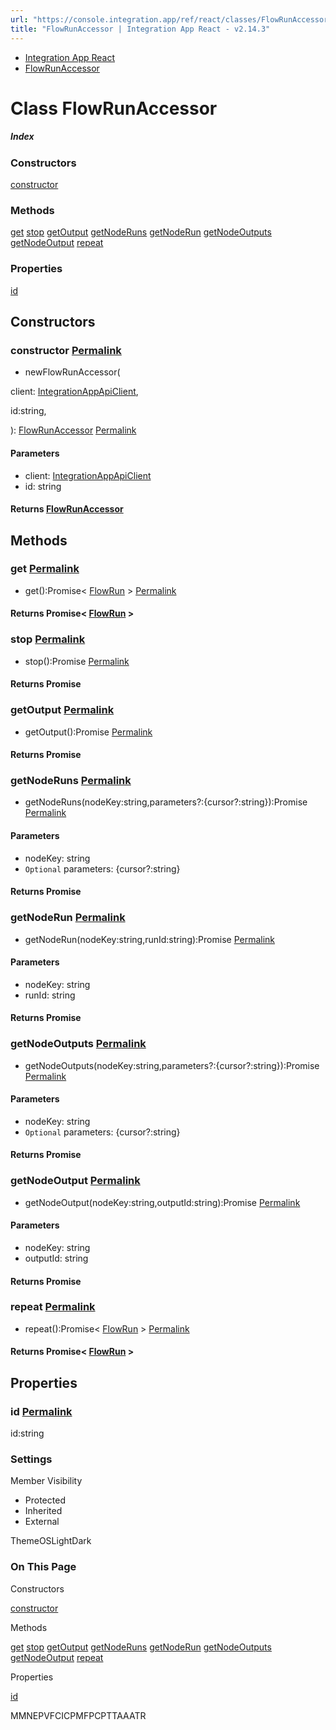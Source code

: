 ```yaml
---
url: "https://console.integration.app/ref/react/classes/FlowRunAccessor.html"
title: "FlowRunAccessor | Integration App React - v2.14.3"
---
```


- [Integration App React](https://console.integration.app/ref/react/index.html)
- [FlowRunAccessor](https://console.integration.app/ref/react/classes/FlowRunAccessor.html)

# Class FlowRunAccessor

##### Index

### Constructors

[constructor](https://console.integration.app/ref/react/classes/FlowRunAccessor.html#constructor)

### Methods

[get](https://console.integration.app/ref/react/classes/FlowRunAccessor.html#get) [stop](https://console.integration.app/ref/react/classes/FlowRunAccessor.html#stop) [getOutput](https://console.integration.app/ref/react/classes/FlowRunAccessor.html#getoutput) [getNodeRuns](https://console.integration.app/ref/react/classes/FlowRunAccessor.html#getnoderuns) [getNodeRun](https://console.integration.app/ref/react/classes/FlowRunAccessor.html#getnoderun) [getNodeOutputs](https://console.integration.app/ref/react/classes/FlowRunAccessor.html#getnodeoutputs) [getNodeOutput](https://console.integration.app/ref/react/classes/FlowRunAccessor.html#getnodeoutput) [repeat](https://console.integration.app/ref/react/classes/FlowRunAccessor.html#repeat)

### Properties

[id](https://console.integration.app/ref/react/classes/FlowRunAccessor.html#id)

## Constructors

### constructor [Permalink](https://console.integration.app/ref/react/classes/FlowRunAccessor.html\#constructor)

- newFlowRunAccessor(

client: [IntegrationAppApiClient](https://console.integration.app/ref/react/classes/_integration-app_react.IntegrationAppApiClient.html),

id:string,

): [FlowRunAccessor](https://console.integration.app/ref/react/classes/FlowRunAccessor.html) [Permalink](https://console.integration.app/ref/react/classes/FlowRunAccessor.html#constructorflowrunaccessor)





#### Parameters



- client: [IntegrationAppApiClient](https://console.integration.app/ref/react/classes/_integration-app_react.IntegrationAppApiClient.html)
- id: string

#### Returns [FlowRunAccessor](https://console.integration.app/ref/react/classes/FlowRunAccessor.html)

## Methods

### get [Permalink](https://console.integration.app/ref/react/classes/FlowRunAccessor.html\#get)

- get():Promise< [FlowRun](https://console.integration.app/ref/react/interfaces/FlowRun.html) > [Permalink](https://console.integration.app/ref/react/classes/FlowRunAccessor.html#get-1)



#### Returns Promise< [FlowRun](https://console.integration.app/ref/react/interfaces/FlowRun.html) >


### stop [Permalink](https://console.integration.app/ref/react/classes/FlowRunAccessor.html\#stop)

- stop():Promise<void> [Permalink](https://console.integration.app/ref/react/classes/FlowRunAccessor.html#stop-1)



#### Returns Promise<void>


### getOutput [Permalink](https://console.integration.app/ref/react/classes/FlowRunAccessor.html\#getoutput)

- getOutput():Promise<any> [Permalink](https://console.integration.app/ref/react/classes/FlowRunAccessor.html#getoutput-1)



#### Returns Promise<any>


### getNodeRuns [Permalink](https://console.integration.app/ref/react/classes/FlowRunAccessor.html\#getnoderuns)

- getNodeRuns(nodeKey:string,parameters?:{cursor?:string}):Promise<any> [Permalink](https://console.integration.app/ref/react/classes/FlowRunAccessor.html#getnoderuns-1)





#### Parameters



- nodeKey: string
- `Optional` parameters: {cursor?:string}

#### Returns Promise<any>

### getNodeRun [Permalink](https://console.integration.app/ref/react/classes/FlowRunAccessor.html\#getnoderun)

- getNodeRun(nodeKey:string,runId:string):Promise<any> [Permalink](https://console.integration.app/ref/react/classes/FlowRunAccessor.html#getnoderun-1)





#### Parameters



- nodeKey: string
- runId: string

#### Returns Promise<any>

### getNodeOutputs [Permalink](https://console.integration.app/ref/react/classes/FlowRunAccessor.html\#getnodeoutputs)

- getNodeOutputs(nodeKey:string,parameters?:{cursor?:string}):Promise<any> [Permalink](https://console.integration.app/ref/react/classes/FlowRunAccessor.html#getnodeoutputs-1)





#### Parameters



- nodeKey: string
- `Optional` parameters: {cursor?:string}

#### Returns Promise<any>

### getNodeOutput [Permalink](https://console.integration.app/ref/react/classes/FlowRunAccessor.html\#getnodeoutput)

- getNodeOutput(nodeKey:string,outputId:string):Promise<any> [Permalink](https://console.integration.app/ref/react/classes/FlowRunAccessor.html#getnodeoutput-1)





#### Parameters



- nodeKey: string
- outputId: string

#### Returns Promise<any>

### repeat [Permalink](https://console.integration.app/ref/react/classes/FlowRunAccessor.html\#repeat)

- repeat():Promise< [FlowRun](https://console.integration.app/ref/react/interfaces/FlowRun.html) > [Permalink](https://console.integration.app/ref/react/classes/FlowRunAccessor.html#repeat-1)



#### Returns Promise< [FlowRun](https://console.integration.app/ref/react/interfaces/FlowRun.html) >


## Properties

### id [Permalink](https://console.integration.app/ref/react/classes/FlowRunAccessor.html\#id)

id:string

### Settings

Member Visibility

- Protected
- Inherited
- External

ThemeOSLightDark

### On This Page

Constructors

[constructor](https://console.integration.app/ref/react/classes/FlowRunAccessor.html#constructor)

Methods

[get](https://console.integration.app/ref/react/classes/FlowRunAccessor.html#get) [stop](https://console.integration.app/ref/react/classes/FlowRunAccessor.html#stop) [getOutput](https://console.integration.app/ref/react/classes/FlowRunAccessor.html#getoutput) [getNodeRuns](https://console.integration.app/ref/react/classes/FlowRunAccessor.html#getnoderuns) [getNodeRun](https://console.integration.app/ref/react/classes/FlowRunAccessor.html#getnoderun) [getNodeOutputs](https://console.integration.app/ref/react/classes/FlowRunAccessor.html#getnodeoutputs) [getNodeOutput](https://console.integration.app/ref/react/classes/FlowRunAccessor.html#getnodeoutput) [repeat](https://console.integration.app/ref/react/classes/FlowRunAccessor.html#repeat)

Properties

[id](https://console.integration.app/ref/react/classes/FlowRunAccessor.html#id)

MMNEPVFCICPMFPCPTTAAATR